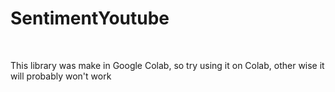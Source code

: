 # SentimentYoutube
<br>

<p>This library was make in Google Colab, so try using it on Colab, other wise it will probably won't work </p>

